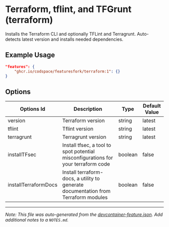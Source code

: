 
# Terraform, tflint, and TFGrunt (terraform)

Installs the Terraform CLI and optionally TFLint and Terragrunt. Auto-detects latest version and installs needed dependencies.

## Example Usage

```json
"features": {
    "ghcr.io/codspace/featuresfork/terraform:1": {}
}
```

## Options

| Options Id | Description | Type | Default Value |
|-----|-----|-----|-----|
| version | Terraform version | string | latest |
| tflint | Tflint version | string | latest |
| terragrunt | Terragrunt version | string | latest |
| installTFsec | Install tfsec, a tool to spot potential misconfigurations for your terraform code | boolean | false |
| installTerraformDocs | Install terraform-docs, a utility to generate documentation from Terraform modules | boolean | false |



---

_Note: This file was auto-generated from the [devcontainer-feature.json](https://github.com/codspace/featuresfork/blob/main/src/terraform/devcontainer-feature.json).  Add additional notes to a `NOTES.md`._

